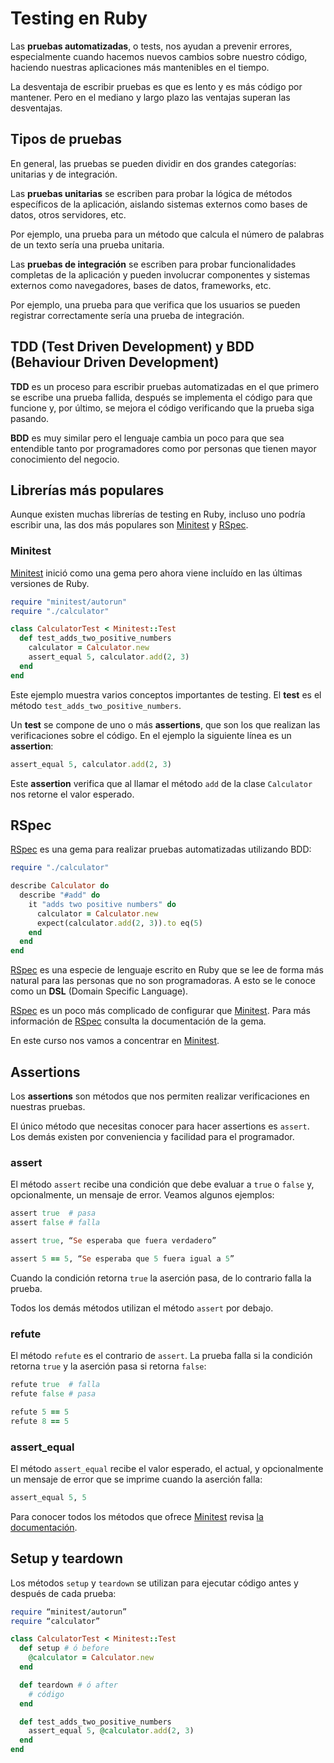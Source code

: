 # Testing en Ruby

Las **pruebas automatizadas**, o tests, nos ayudan a prevenir errores, especialmente cuando hacemos nuevos cambios sobre nuestro código, haciendo nuestras aplicaciones más mantenibles en el tiempo.

La desventaja de escribir pruebas es que es lento y es más código por mantener. Pero en el mediano y largo plazo las ventajas superan las desventajas.

## Tipos de pruebas

En general, las pruebas se pueden dividir en dos grandes categorías: unitarias y de integración.

Las **pruebas unitarias** se escriben para probar la lógica de métodos específicos de la aplicación, aislando sistemas externos como bases de datos, otros servidores, etc.

Por ejemplo, una prueba para un método que calcula el número de palabras de un texto sería una prueba unitaria.

Las **pruebas de integración** se escriben para probar funcionalidades completas de la aplicación y pueden involucrar componentes y sistemas externos como navegadores, bases de datos, frameworks, etc.

Por ejemplo, una prueba para que verifica que los usuarios se pueden registrar correctamente sería una prueba de integración.

## TDD \(Test Driven Development\) y BDD \(Behaviour Driven Development\)

**TDD** es un proceso para escribir pruebas automatizadas en el que primero se escribe una prueba fallida, después se implementa el código para que funcione y, por último, se mejora el código verificando que la prueba siga pasando.

**BDD** es muy similar pero el lenguaje cambia un poco para que sea entendible tanto por programadores como por personas que tienen mayor conocimiento del negocio.

## Librerías más populares

Aunque existen muchas librerías de testing en Ruby, incluso uno podría escribir una, las dos más populares son [Minitest](https://github.com/seattlerb/minitest) y [RSpec](http://rspec.info/).

### Minitest

[Minitest](https://github.com/seattlerb/minitest) inició como una gema pero ahora viene incluído en las últimas versiones de Ruby.

```ruby
require "minitest/autorun"
require "./calculator"

class CalculatorTest < Minitest::Test
  def test_adds_two_positive_numbers
    calculator = Calculator.new
    assert_equal 5, calculator.add(2, 3)
  end
end
```

Este ejemplo muestra varios conceptos importantes de testing. El **test** es el método `test_adds_two_positive_numbers`.

Un **test** se compone de uno o más **assertions**, que son los que realizan las verificaciones sobre el código. En el ejemplo la siguiente línea es un **assertion**:

```ruby
assert_equal 5, calculator.add(2, 3)
```

Este **assertion** verifica que al llamar el método `add` de la clase `Calculator` nos retorne el valor esperado.

## RSpec

[RSpec](http://rspec.info/) es una gema para realizar pruebas automatizadas utilizando BDD:

```ruby
require "./calculator"

describe Calculator do
  describe "#add" do
    it "adds two positive numbers" do
      calculator = Calculator.new
      expect(calculator.add(2, 3)).to eq(5)
    end
  end
end
```

[RSpec](http://rspec.info/) es una especie de lenguaje escrito en Ruby que se lee de forma más natural para las personas que no son programadoras. A esto se le conoce como un **DSL** \(Domain Specific Language\).

[RSpec](http://rspec.info/) es un poco más complicado de configurar que [Minitest](https://github.com/seattlerb/minitest). Para más información de [RSpec](http://rspec.info/) consulta la documentación de la gema.

En este curso nos vamos a concentrar en [Minitest](https://github.com/seattlerb/minitest).

## Assertions

Los **assertions** son métodos que nos permiten realizar verificaciones en nuestras pruebas.

El único método que necesitas conocer para hacer assertions es `assert`. Los demás existen por conveniencia y facilidad para el programador.

### assert

El método `assert` recibe una condición que debe evaluar a `true` o `false` y, opcionalmente, un mensaje de error. Veamos algunos ejemplos:

```ruby
assert true  # pasa
assert false # falla

assert true, “Se esperaba que fuera verdadero”

assert 5 == 5, “Se esperaba que 5 fuera igual a 5”
```

Cuando la condición retorna `true` la aserción pasa, de lo contrario falla la prueba.

Todos los demás métodos utilizan el método `assert` por debajo.

### refute

El método `refute` es el contrario de `assert`. La prueba falla si la condición retorna `true` y la aserción pasa si retorna `false`:

```ruby
refute true  # falla
refute false # pasa

refute 5 == 5
refute 8 == 5
```

### assert\_equal

El método `assert_equal` recibe el valor esperado, el actual, y opcionalmente un mensaje de error que se imprime cuando la aserción falla:

```ruby
assert_equal 5, 5
```

Para conocer todos los métodos que ofrece [Minitest](https://github.com/seattlerb/minitest) revisa [la documentación](http://docs.seattlerb.org/minitest/Minitest/Assertions.html).

## Setup y teardown

Los métodos `setup` y `teardown` se utilizan para ejecutar código antes y después de cada prueba:

```ruby
require “minitest/autorun”
require “calculator”

class CalculatorTest < Minitest::Test
  def setup # ó before
    @calculator = Calculator.new
  end

  def teardown # ó after
    # código
  end

  def test_adds_two_positive_numbers
    assert_equal 5, @calculator.add(2, 3)
  end
end
```
